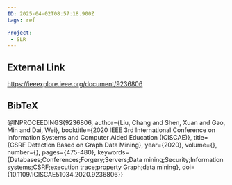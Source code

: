 ```yaml
---
ID: 2025-04-02T08:57:18.900Z
tags: ref

Project:
 - SLR
---
```

## External Link

https://ieeexplore.ieee.org/document/9236806

## BibTeX

@INPROCEEDINGS{9236806,   author={Liu, Chang and Shen, Xuan and Gao, Min and Dai, Wei},   booktitle={2020 IEEE 3rd International Conference on Information Systems and Computer Aided Education (ICISCAE)},    title={CSRF Detection Based on Graph Data Mining},    year={2020},   volume={},   number={},   pages={475-480},   keywords={Databases;Conferences;Forgery;Servers;Data mining;Security;Information systems;CSRF;execution trace;property Graph;data mining},   doi={10.1109/ICISCAE51034.2020.9236806}}
